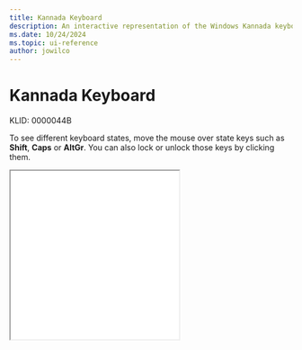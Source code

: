 ```yaml
---
title: Kannada Keyboard
description: An interactive representation of the Windows Kannada keyboard. To see different keyboard states, click or move the mouse over the state keys.
ms.date: 10/24/2024
ms.topic: ui-reference
author: jowilco
---
```


# Kannada Keyboard

KLID: 0000044B

To see different keyboard states, move the mouse over state keys such as **Shift**, **Caps** or **AltGr**. You can also lock or unlock those keys by clicking them.

<iframe src="kbdinkan.html" height="300"></iframe>
